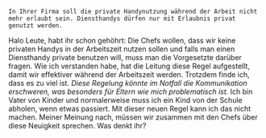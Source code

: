 
`In Ihrer Firma soll die private Handynutzung während der Arbeit nicht mehr erlaubt sein. Diensthandys dürfen nur mit Erlaubnis privat genutzt werden.`

Halo Leute,
habt ihr schon gehöhrt: Die Chefs wollen, dass wir keine privaten Handys in der Arbeitszeit nutzen sollen und falls man einen Diensthandy private benutzen will, muss man die Vorgesetzte darüber fragen.  Wie ich verstanden habe, hat die Leitung diese Regel aufgestellt, damit wir effektiver während der Arbeitszeit werden. Trotzdem finde ich, dass es zu viel ist. 
_Diese Regelung könnte im Notfall die Kommunikation erschweren, was besonders für Eltern wie mich problematisch ist._ Ich bin Vater von Kinder und normalerweise muss ich ein Kind von der Schule abholen, wenn etwas passiert. Mit dieser neuen Regel kann ich das nicht machen. Meiner Meinung nach, müssen wir zusammen mit den Chefs über diese Neuigkeit sprechen. Was denkt ihr?